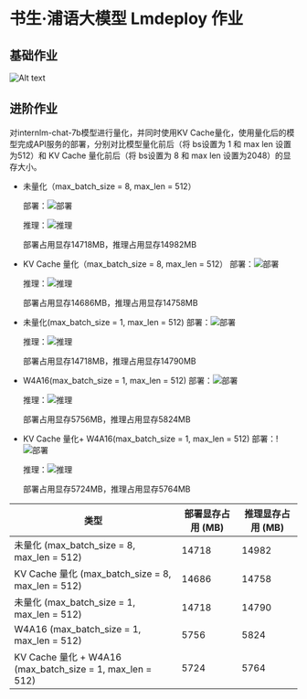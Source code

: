 # 书生·浦语大模型 Lmdeploy 作业

## 基础作业
![Alt text](assets/others/image-1.png)

## 进阶作业
对internlm-chat-7b模型进行量化，并同时使用KV Cache量化，使用量化后的模型完成API服务的部署，分别对比模型量化前后（将 bs设置为 1 和 max len 设置为512）和 KV Cache 量化前后（将 bs设置为 8 和 max len 设置为2048）的显存大小。

- 未量化（max_batch_size = 8, max_len = 512）
    
    部署：![部署](assets/others/image-26.png)

    推理：![推理](assets/others/image-25.png)

    部署占用显存14718MB，推理占用显存14982MB

- KV Cache 量化（max_batch_size = 8, max_len = 512）
    部署：![部署](assets/others/image-11.png)

    推理：![推理](assets/others/image-24.png)

    部署占用显存14686MB，推理占用显存14758MB

- 未量化(max_batch_size = 1, max_len = 512)
    部署：![部署](assets/others/image-21.png)

    推理：![推理](assets/others/image-23.png)

    部署占用显存14718MB，推理占用显存14790MB

- W4A16(max_batch_size = 1, max_len = 512)
    部署：![部署](assets/others/image-20.png)

    推理：![推理](assets/others/image-19.png)

    部署占用显存5756MB，推理占用显存5824MB
    
- KV Cache 量化+ W4A16(max_batch_size = 1, max_len = 512)
    部署：!![部署](assets/others/image-bit4.png)

    推理：![推理](assets/others/image-kvbit4api.png)

    部署占用显存5724MB，推理占用显存5764MB


| 类型                          | 部署显存占用 (MB) | 推理显存占用 (MB) |
|-----------------------------------------|------------------------|----------------------|
| 未量化 (max_batch_size = 8, max_len = 512) | 14718                  | 14982                |
| KV Cache 量化 (max_batch_size = 8, max_len = 512) | 14686                  | 14758                |
| 未量化 (max_batch_size = 1, max_len = 512) | 14718                  | 14790                |
| W4A16 (max_batch_size = 1, max_len = 512) | 5756                   | 5824                 |
| KV Cache 量化 + W4A16 (max_batch_size = 1, max_len = 512) | 5724                   | 5764                 |


